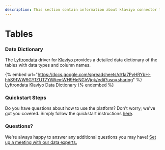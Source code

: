 ```yaml
---
description: This section contain information about klaviyo connector tables information
---
```


# Tables

### Data Dictionary

The [Lyftrondata](https://www.lyftrondata.com/) driver for [Klaviyo](https://www.lyftrondata.com/integration/klaviyo/)[ ](https://www.lyftrondata.com/integration/klaviyo/)provides a detailed data dictionary of the tables with data types and column names.

{% embed url="https://docs.google.com/spreadsheets/d/1a7PyHRYbH-hhS9fWW9GY1ZUT7YiWtemWH9HeNGhVjqk/edit?usp=sharing" %}
Lyftrondata Klaviyo Data Dictionary
{% endembed %}

### Quickstart Steps

Do you have questions about how to use the platform? Don't worry; we've got you covered. Simply follow the quickstart instructions [here](../../../../quickstart-steps.md).

### Questions? <a href="#questions" id="questions"></a>

We're always happy to answer any additional questions you may have! [Set up a meeting with our data experts.](https://www.lyftrondata.com/book-a-meeting/)

